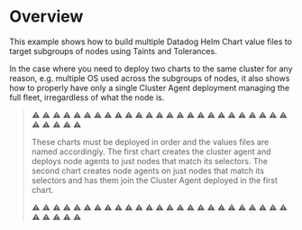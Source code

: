 # Overview

This example shows how to build multiple Datadog Helm Chart value files to target subgroups of nodes using Taints and Tolerances.

In the case where you need to deploy two charts to the same cluster for any reason, e.g. multiple OS used across the subgroups of nodes, it also shows how to properly have only a single Cluster Agent deployment managing the full fleet, irregardless of what the node is.

> ⚠️ ⚠️ ⚠️ ⚠️ ⚠️ ⚠️ ⚠️ ⚠️ ⚠️ ⚠️ ⚠️ ⚠️ ⚠️ ⚠️ ⚠️ ⚠️ ⚠️ ⚠️ ⚠️ ⚠️ ⚠️ ⚠️ ⚠️ ⚠️ ⚠️ ⚠️ ⚠️ ⚠️ ⚠️ ⚠️
>
> These charts must be deployed in order and the values files are named accordingly. The first chart creates the cluster agent and deploys node agents to just nodes that match its selectors. The second chart creates node agents on just nodes that match its selectors and has them join the Cluster Agent deployed in the first chart.
>
> ⚠️ ⚠️ ⚠️ ⚠️ ⚠️ ⚠️ ⚠️ ⚠️ ⚠️ ⚠️ ⚠️ ⚠️ ⚠️ ⚠️ ⚠️ ⚠️ ⚠️ ⚠️ ⚠️ ⚠️ ⚠️ ⚠️ ⚠️ ⚠️ ⚠️ ⚠️ ⚠️ ⚠️ ⚠️ ⚠️
